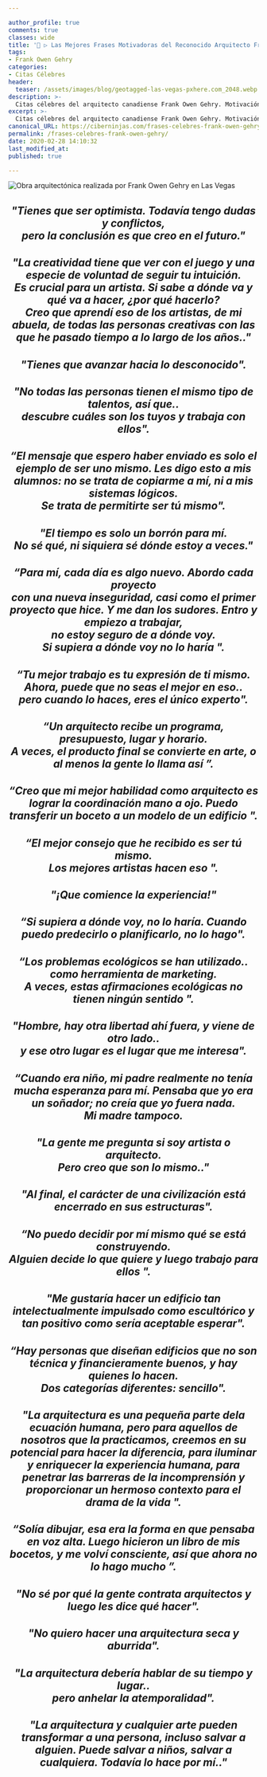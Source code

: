 ```yaml
---

author_profile: true
comments: true
classes: wide
title: '📢 ▷ Las Mejores Frases Motivadoras del Reconocido Arquitecto Frank Owen Gehry'
tags:
- Frank Owen Gehry
categories:
- Citas Célebres
header:
  teaser: /assets/images/blog/geotagged-las-vegas-pxhere.com_2048.webp
description: >-
  Citas célebres del arquitecto canadiense Frank Owen Gehry. Motivación, creatividad y trabajo a raudales. De este creador del Museo Guggenhein entre otros edificios característicos
excerpt: >-
  Citas célebres del arquitecto canadiense Frank Owen Gehry. Motivación, creatividad y trabajo a raudales. De este creador del Museo Guggenhein entre otros edificios característicos
canonical_URL: https://ciberninjas.com/frases-celebres-frank-owen-gehry/
permalink: /frases-celebres-frank-owen-gehry/
date: 2020-02-28 14:10:32
last_modified_at: 
published: true

---
```


![Obra arquitectónica realizada por Frank Owen Gehry en Las Vegas](/assets/images/blog/geotagged-las-vegas-pxhere.com_2048.webp "Obra arquitectónica realizada por Frank Owen Gehry en Las Vegas")

<h2><p align="center"><cite>"Tienes que ser optimista. Todavía tengo dudas y conflictos, <br>pero la conclusión es que creo en el futuro."</cite></p></h2>

<h2><p align="center"><cite>"La creatividad tiene que ver con el juego y una especie de voluntad de seguir tu intuición. <br>Es crucial para un artista. Si sabe a dónde va y qué va a hacer, ¿por qué hacerlo? <br>Creo que aprendí eso de los artistas, de mi abuela, de todas las personas creativas con las que he pasado tiempo a lo largo de los años.."</cite></p></h2>

<h2><p align="center"><cite>"Tienes que avanzar hacia lo desconocido".</cite></p></h2>

<h2><p align="center"><cite>"No todas las personas tienen el mismo tipo de talentos, así que.. <br>descubre cuáles son los tuyos y trabaja con ellos".</cite></h2>

<h2><p align="center"><cite>“El mensaje que espero haber enviado es solo el ejemplo de ser uno mismo. Les digo esto a mis alumnos: no se trata de copiarme a mí, ni a mis sistemas lógicos. <br>Se trata de permitirte ser tú mismo".</cite></p></h2>

<h2><p align="center"><cite>"El tiempo es solo un borrón para mí. <br>No sé qué, ni siquiera sé dónde estoy a veces."</cite></p></h2>

<h2><p align="center"><cite>“Para mí, cada día es algo nuevo. Abordo cada proyecto <br>con una nueva inseguridad, casi como el primer proyecto que hice. Y me dan los sudores. Entro y empiezo a trabajar, <br>no estoy seguro de a dónde voy. <br>Si supiera a dónde voy no lo haría ".</cite></p></h2>

<h2><p align="center"><cite>“Tu mejor trabajo es tu expresión de ti mismo. <br>Ahora, puede que no seas el mejor en eso.. <br>pero cuando lo haces, eres el único experto".</cite></p></h2>

<h2><p align="center"><cite>“Un arquitecto recibe un programa, presupuesto, lugar y horario. <br>A veces, el producto final se convierte en arte, o al menos la gente lo llama así ”.</cite></p></h2>

<h2><p align="center"><cite>“Creo que mi mejor habilidad como arquitecto es lograr la coordinación mano a ojo. Puedo transferir un boceto a un modelo de un edificio ".</cite></p></h2>

<h2><p align="center"><cite>“El mejor consejo que he recibido es ser tú mismo. <br>Los mejores artistas hacen eso ".</cite></p></h2>

<h2><p align="center"><cite>"¡Que comience la experiencia!"</cite></p></h2>

<h2><p align="center"><cite>“Si supiera a dónde voy, no lo haría. Cuando puedo predecirlo o planificarlo, no lo hago".</cite></p></h2>

<h2><p align="center"><cite>“Los problemas ecológicos se han utilizado.. como herramienta de marketing. <br>A veces, estas afirmaciones ecológicas no tienen ningún sentido ".</cite></p></h2>

<h2><p align="center"><cite>"Hombre, hay otra libertad ahí fuera, y viene de otro lado.. <br>y ese otro lugar es el lugar que me interesa".</cite></p></h2>


<h2><p align="center"><cite>“Cuando era niño, mi padre realmente no tenía mucha esperanza para mí. Pensaba que yo era un soñador; no creía que yo fuera nada. <br>Mi madre tampoco.</cite></p></h2>

<h2><p align="center"><cite>"La gente me pregunta si soy artista o arquitecto. <br>Pero creo que son lo mismo.."</cite></p></h2>

<h2><p align="center"><cite>"Al final, el carácter de una civilización está encerrado en sus estructuras".</cite></p></h2>

<h2><p align="center"><cite>“No puedo decidir por mí mismo qué se está construyendo. <br>Alguien decide lo que quiere y luego trabajo para ellos ".</cite></p></h2>

<h2><p align="center"><cite>"Me gustaría hacer un edificio tan intelectualmente impulsado como escultórico y tan positivo como sería aceptable esperar".</cite></p></h2>

<h2><p align="center"><cite>“Hay personas que diseñan edificios que no son técnica y financieramente buenos, y hay quienes lo hacen. <br>Dos categorías diferentes: sencillo".</cite></p></h2>

<h2><p align="center"><cite>"La arquitectura es una pequeña parte dela ecuación humana, pero para aquellos de nosotros que la practicamos, creemos en su potencial para hacer la diferencia, para iluminar y enriquecer la experiencia humana, para penetrar las barreras de la incomprensión y proporcionar un hermoso contexto para el drama de la vida ".</cite></p></h2>

<h2><p align="center"><cite>“Solía ​​dibujar, esa era la forma en que pensaba en voz alta. Luego hicieron un libro de mis bocetos, y me volví consciente, así que ahora no lo hago mucho ”.</cite></p></h2>

<h2><p align="center"><cite>"No sé por qué la gente contrata arquitectos y luego les dice qué hacer".</cite></p></h2>

<h2><p align="center"><cite>"No quiero hacer una arquitectura seca y aburrida".</cite></p></h2>

<h2><p align="center"><cite>"La arquitectura debería hablar de su tiempo y lugar.. <br>pero anhelar la atemporalidad".</cite></p></h2>

<h2><p align="center"><cite>"La arquitectura y cualquier arte pueden transformar a una persona, incluso salvar a alguien. Puede salvar a niños, salvar a cualquiera. Todavía lo hace por mí.."</cite></p></h2>
<!-- https://www.inspiringquotes.us/author/8647-frank-gehry -->
